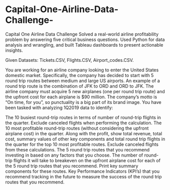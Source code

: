 # Capital-One-Airline-Data-Challenge-
Capital One Airline Data Challenge Solved a real-world airline profitability problem by answering five critical business questions. Used Python for data analysis and wrangling, and built Tableau dashboards to present actionable insights.

Given Datasets: Tickets.CSV, Flights.CSV, Airport_codes.CSV.

You are working for an airline company looking to enter the United States domestic market. Specifically, the company has decided to start with 5 round trip routes between medium and large US airports. An example of a round trip route is the combination of JFK to ORD and ORD to JFK. The airline company must acquire 5 new airplanes (one per round trip route) and the upfront cost for each airplane is $90 million. The company’s motto is “On time, for you”, so punctuality is a big part of its brand image. You have been tasked with analyzing 1Q2019 data to identify:

The 10 busiest round-trip routes in terms of number of round-trip flights in the quarter. Exclude canceled flights when performing the calculation.
The 10 most profitable round-trip routes (without considering the upfront airplane cost) in the quarter. Along with the profit, show total revenue, total cost, summary values of other key components and total round trip flights in the quarter for the top 10 most profitable routes. Exclude canceled flights from these calculations.
The 5 round trip routes that you recommend investing in based on any factors that you choose.
The number of round-trip flights it will take to breakeven on the upfront airplane cost for each of the 5 round trip routes that you recommend. Print key summary components for these routes.
Key Performance Indicators (KPI’s) that you recommend tracking in the future to measure the success of the round trip routes that you recommend.

